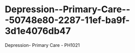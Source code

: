 # Depression--Primary-Care---50748e80-2287-11ef-ba9f-3d1e4076db47
Depression- Primary Care - PH1021
